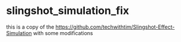 # slingshot_simulation_fix
this is a copy of the https://github.com/techwithtim/Slingshot-Effect-Simulation with some modifications
